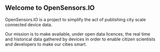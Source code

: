 ## Welcome to OpenSensors.IO

OpenSensors.IO is a project to simplify the act of publishing city scale connected device data.

Our mission is to make available, under open data licences, the real time and historical data gathered by devices in order to enable citizen scientists and developers to make our cities smart.
